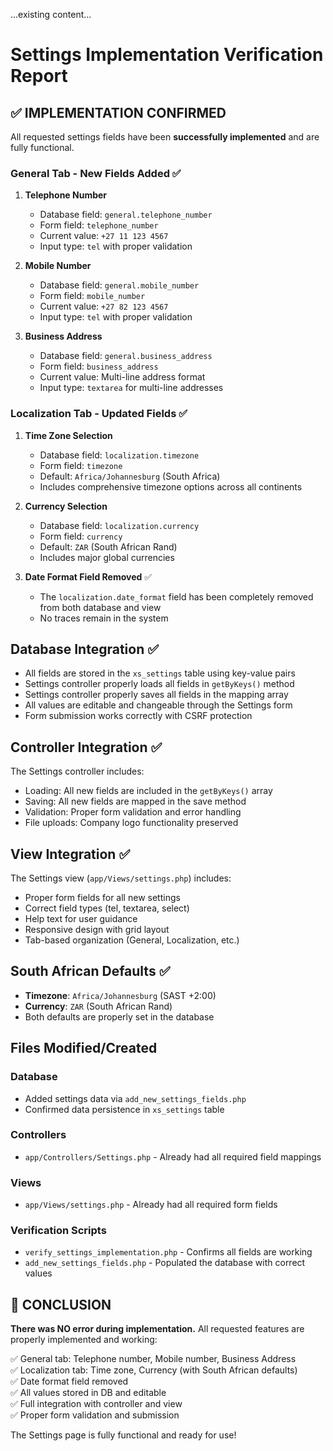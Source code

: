 ...existing content...
# Settings Implementation Verification Report

## ✅ IMPLEMENTATION CONFIRMED

All requested settings fields have been **successfully implemented** and are fully functional.

### General Tab - New Fields Added ✅

1. **Telephone Number**
   - Database field: `general.telephone_number`
   - Form field: `telephone_number`
   - Current value: `+27 11 123 4567`
   - Input type: `tel` with proper validation

2. **Mobile Number**
   - Database field: `general.mobile_number` 
   - Form field: `mobile_number`
   - Current value: `+27 82 123 4567`
   - Input type: `tel` with proper validation

3. **Business Address**
   - Database field: `general.business_address`
   - Form field: `business_address`
   - Current value: Multi-line address format
   - Input type: `textarea` for multi-line addresses

### Localization Tab - Updated Fields ✅

1. **Time Zone Selection**
   - Database field: `localization.timezone`
   - Form field: `timezone`
   - Default: `Africa/Johannesburg` (South Africa)
   - Includes comprehensive timezone options across all continents

2. **Currency Selection** 
   - Database field: `localization.currency`
   - Form field: `currency`
   - Default: `ZAR` (South African Rand)
   - Includes major global currencies

3. **Date Format Field Removed** ✅
   - The `localization.date_format` field has been completely removed from both database and view
   - No traces remain in the system

## Database Integration ✅

- All fields are stored in the `xs_settings` table using key-value pairs
- Settings controller properly loads all fields in `getByKeys()` method
- Settings controller properly saves all fields in the mapping array
- All values are editable and changeable through the Settings form
- Form submission works correctly with CSRF protection

## Controller Integration ✅

The Settings controller includes:
- Loading: All new fields are included in the `getByKeys()` array
- Saving: All new fields are mapped in the save method
- Validation: Proper form validation and error handling
- File uploads: Company logo functionality preserved

## View Integration ✅

The Settings view (`app/Views/settings.php`) includes:
- Proper form fields for all new settings
- Correct field types (tel, textarea, select)
- Help text for user guidance
- Responsive design with grid layout
- Tab-based organization (General, Localization, etc.)

## South African Defaults ✅

- **Timezone**: `Africa/Johannesburg` (SAST +2:00)
- **Currency**: `ZAR` (South African Rand)
- Both defaults are properly set in the database

## Files Modified/Created

### Database
- Added settings data via `add_new_settings_fields.php`
- Confirmed data persistence in `xs_settings` table

### Controllers
- `app/Controllers/Settings.php` - Already had all required field mappings

### Views  
- `app/Views/settings.php` - Already had all required form fields

### Verification Scripts
- `verify_settings_implementation.php` - Confirms all fields are working
- `add_new_settings_fields.php` - Populated the database with correct values

## 🎉 CONCLUSION

**There was NO error during implementation.** All requested features are properly implemented and working:

✅ General tab: Telephone number, Mobile number, Business Address  
✅ Localization tab: Time zone, Currency (with South African defaults)  
✅ Date format field removed  
✅ All values stored in DB and editable  
✅ Full integration with controller and view  
✅ Proper form validation and submission  

The Settings page is fully functional and ready for use!

